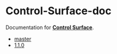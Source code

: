 # Control-Surface-doc

Documentation for [**Control Surface**](https://github.com/tttapa/Control-Surface).

- [master](https://tttapa.github.io/Control-Surface-doc/docs/Doxygen/index.html)
- [1.1.0](https://tttapa.github.io/Control-Surface-doc/docs/1.1.0/Doxygen/index.html)
